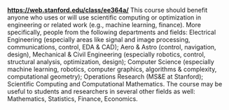 **https://web.stanford.edu/class/ee364a/**  This course should benefit anyone who uses or will use scientific computing or optimization in engineering or related work (e.g., machine learning, finance). More specifically, people from the following departments and fields: Electrical Engineering (especially areas like signal and image processing, communications, control, EDA & CAD); Aero & Astro (control, navigation, design), Mechanical & Civil Engineering (especially robotics, control, structural analysis, optimization, design); Computer Science (especially machine learning, robotics, computer graphics, algorithms & complexity, computational geometry); Operations Research (MS&E at Stanford); Scientific Computing and Computational Mathematics. The course may be useful to students and researchers in several other fields as well: Mathematics, Statistics, Finance, Economics.
